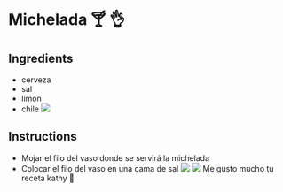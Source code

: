 # Michelada :cocktail: :ok_hand:
## Ingredients
* cerveza
* sal
* limon
* chile
![ ](https://media4.giphy.com/media/v1.Y2lkPTc5MGI3NjExc2s1ZWV2cjFza25wdG5zY2JsbzZzZnZtNG0xcTR0M2hmZjY1bTdoOSZlcD12MV9pbnRlcm5hbF9naWZfYnlfaWQmY3Q9Zw/Qw6wpEjmGXPPf8SRYI/giphy.gif) 
## Instructions
* Mojar el filo del vaso donde se servirá la michelada
* Colocar el filo del vaso en una cama de sal
![ ](https://www.chapultepec.org.mx/wp-content/uploads/2023/03/Captura-de-Pantalla-2023-03-15-a-las-0.50.20.png)
![ ](https://cdn7.kiwilimon.com/recetaimagen/36264/960x720/44760.jpg.webp)
Me gusto mucho tu receta kathy :heartbeat:



